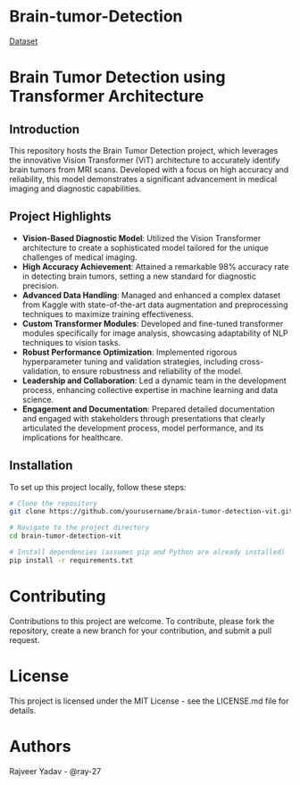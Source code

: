# Brain-tumor-Detection

[Dataset](https://www.kaggle.com/datasets/pkdarabi/medical-image-dataset-brain-tumor-detection/data)

# Brain Tumor Detection using Transformer Architecture

## Introduction
This repository hosts the Brain Tumor Detection project, which leverages the innovative Vision Transformer (ViT) architecture to accurately identify brain tumors from MRI scans. Developed with a focus on high accuracy and reliability, this model demonstrates a significant advancement in medical imaging and diagnostic capabilities.

## Project Highlights

- **Vision-Based Diagnostic Model**: Utilized the Vision Transformer architecture to create a sophisticated model tailored for the unique challenges of medical imaging.
- **High Accuracy Achievement**: Attained a remarkable 98% accuracy rate in detecting brain tumors, setting a new standard for diagnostic precision.
- **Advanced Data Handling**: Managed and enhanced a complex dataset from Kaggle with state-of-the-art data augmentation and preprocessing techniques to maximize training effectiveness.
- **Custom Transformer Modules**: Developed and fine-tuned transformer modules specifically for image analysis, showcasing adaptability of NLP techniques to vision tasks.
- **Robust Performance Optimization**: Implemented rigorous hyperparameter tuning and validation strategies, including cross-validation, to ensure robustness and reliability of the model.
- **Leadership and Collaboration**: Led a dynamic team in the development process, enhancing collective expertise in machine learning and data science.
- **Engagement and Documentation**: Prepared detailed documentation and engaged with stakeholders through presentations that clearly articulated the development process, model performance, and its implications for healthcare.

## Installation

To set up this project locally, follow these steps:

```bash
# Clone the repository
git clone https://github.com/yourusername/brain-tumor-detection-vit.git

# Navigate to the project directory
cd brain-tumor-detection-vit

# Install dependencies (assumes pip and Python are already installed)
pip install -r requirements.txt
```
# Contributing
Contributions to this project are welcome. To contribute, please fork the repository, create a new branch for your contribution, and submit a pull request.

# License
This project is licensed under the MIT License - see the LICENSE.md file for details.

# Authors
Rajveer Yadav - @ray-27